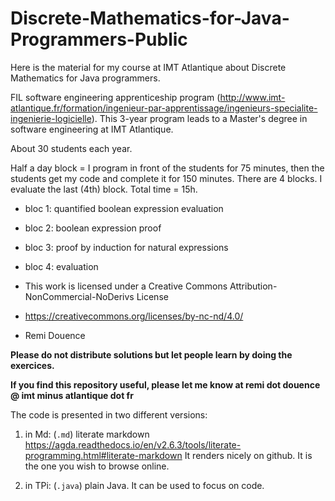 # Discrete-Mathematics-for-Java-Programmers-Public

Here is the material for my course at IMT Atlantique about Discrete Mathematics for Java programmers.

FIL software engineering apprenticeship program (http://www.imt-atlantique.fr/formation/ingenieur-par-apprentissage/ingenieurs-specialite-ingenierie-logicielle). This 3-year program leads to a Master's degree in software engineering at IMT Atlantique.

About 30 students each year.

Half a day block = I program in front of the students for 75 minutes, then the students get my code and complete it for 150 minutes.
There are 4 blocks. 
I evaluate the last (4th) block.
Total time = 15h.

- bloc 1: quantified boolean expression evaluation
- bloc 2: boolean expression proof
- bloc 3: proof by induction for natural expressions
- bloc 4: evaluation 

- This work is licensed under a Creative Commons Attribution-NonCommercial-NoDerivs License 
- https://creativecommons.org/licenses/by-nc-nd/4.0/
- Remi Douence

**Please do not distribute solutions but let people learn by doing the exercices.**

**If you find this repository useful, please let me know at remi dot douence @ imt minus atlantique dot fr**

The code is presented in two different versions:

1. in Md: (`.md`) literate markdown 
  https://agda.readthedocs.io/en/v2.6.3/tools/literate-programming.html#literate-markdown
  It renders nicely on github. It is the one you wish to browse online.

2. in TPi: (`.java`) plain Java.
   It can be used to focus on code. 
